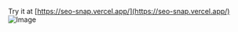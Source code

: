 Try it at [https://seo-snap.vercel.app/](https://seo-snap.vercel.app/)
![Image](https://raw.githubusercontent.com/milad-mehri/seo-snap/main/public/image.png)
